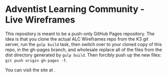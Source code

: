 # Adventist Learning Community - Live Wireframes

This repository is meant to be a push-only GitHub Pages repository. The idea is that you clone the actual ALC Wireframes repo from the K3 git server, run the `gulp build` task, then switch over to your cloned copy of this repo, in the gh-pages branch, and wholesale replace all of the files from the dist directory generated by `gulp build`. Then forcibly push up the new files: `git push origin gh-pages -f`.

You can visit the site at [](http://k3integrations.github.io/alc-wireframes/).
